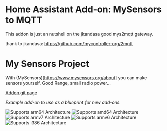 # Home Assistant Add-on: MySensors to MQTT

This addon is just an nutshell on the jkandasa good mys2mqtt gateway.

thank to jkandasa: https://github.com/mycontroller-org/2mqtt

# My Sensors Project
With (MySensors)[https://www.mysensors.org/about] you can make sensors yourself. Good Range, small radio power...


[Addon git page](https://github.com/mmaura/hassio-addons)

_Example add-on to use as a blueprint for new add-ons._

![Supports arm64 Architecture][arm64-shield]
![Supports amd64 Architecture][amd64-shield]
![Supports armv7 Architecture][armv7-shield]
![Supports armv6 Architecture][armv6-shield]
![Supports i386 Architecture][i386-shield]

[aarch64-shield]: https://img.shields.io/badge/aarch64-yes-green.svg
[arm64-shield]: https://img.shields.io/badge/arm64-yes-green.svg
[amd64-shield]: https://img.shields.io/badge/amd64-yes-green.svg
[armhf-shield]: https://img.shields.io/badge/armhf-yes-green.svg
[armv6-shield]: https://img.shields.io/badge/armv6-yes-green.svg
[armv7-shield]: https://img.shields.io/badge/armv7-yes-green.svg
[i386-shield]: https://img.shields.io/badge/i386-yes-green.svg
